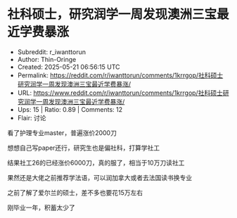 # 社科硕士，研究润学一周发现澳洲三宝最近学费暴涨

- Subreddit: r_iwanttorun
- Author: Thin-Oringe
- Created: 2025-05-21 06:56:15 UTC
- Permalink: https://reddit.com/r/iwanttorun/comments/1krrgop/社科硕士研究润学一周发现澳洲三宝最近学费暴涨/
- URL: https://www.reddit.com/r/iwanttorun/comments/1krrgop/社科硕士研究润学一周发现澳洲三宝最近学费暴涨/
- Ups: 15 | Ratio: 0.89 | Comments: 12
- Flair: 讨论


看了护理专业master，普遍涨价2000刀

想想自己写paper还行，研究生也是偏社科，打算学社工

结果社工26的已经涨价6000刀，真的服了，相当于10万刀读社工

果然还是大佬之前推荐学法语，可以润加拿大或者去法国读书换专业

之前了解了爱尔兰的硕士，差不多也要花15万左右

刚毕业一年，积蓄太少了

